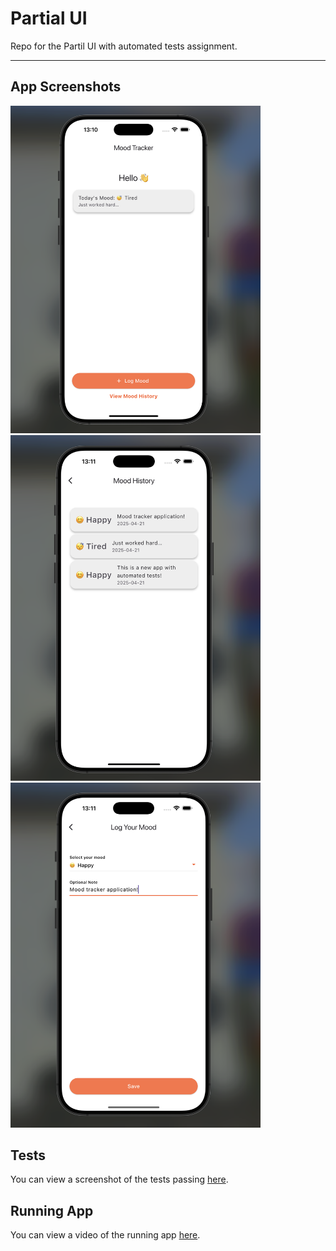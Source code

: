 # Partial UI

Repo for the Partil UI with automated tests assignment.

---

## App Screenshots

<img src="screenshots/home_screen.png" alt="Home Screen" width="400" />
<img src="screenshots/mood_history_screen.png" alt="Settings Screen" width="400" />
<img src="screenshots/log_mood_screen.png" alt="Profile Screen" width="400" />

## Tests

You can view a screenshot of the tests passing [here](screenshots/Tests.png).

## Running App

You can view a video of the running app [here](screenshots/screen_recording.mp4).
